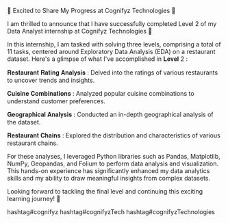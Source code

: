 🌟 Excited to Share My Progress at Cognifyz Technologies 🌟

I am thrilled to announce that I have successfully completed Level 2 of my Data Analyst internship at Cognifyz Technologies 🎉

In this internship, I am tasked with solving three levels, comprising a total of 11 tasks, centered around Exploratory Data Analysis (EDA) on a restaurant dataset. Here's a glimpse of what I've accomplished in 𝐋𝐞𝐯𝐞𝐥 2 :



𝐑𝐞𝐬𝐭𝐚𝐮𝐫𝐚𝐧𝐭 𝐑𝐚𝐭𝐢𝐧𝐠 𝐀𝐧𝐚𝐥𝐲𝐬𝐢𝐬 : Delved into the ratings of various restaurants to uncover trends and insights.

𝐂𝐮𝐢𝐬𝐢𝐧𝐞 𝐂𝐨𝐦𝐛𝐢𝐧𝐚𝐭𝐢𝐨𝐧𝐬 : Analyzed popular cuisine combinations to understand customer preferences.

𝐆𝐞𝐨𝐠𝐫𝐚𝐩𝐡𝐢𝐜𝐚𝐥 𝐀𝐧𝐚𝐥𝐲𝐬𝐢𝐬 : Conducted an in-depth geographical analysis of the dataset.

𝐑𝐞𝐬𝐭𝐚𝐮𝐫𝐚𝐧𝐭 𝐂𝐡𝐚𝐢𝐧𝐬 : Explored the distribution and characteristics of various restaurant chains.

For these analyses, I leveraged Python libraries such as Pandas, Matplotlib, NumPy, Geopandas, and Folium to perform data analysis and visualization. This hands-on experience has significantly enhanced my data analytics skills and my ability to draw meaningful insights from complex datasets.

Looking forward to tackling the final level and continuing this exciting learning journey! 🚀

hashtag#cognifyz hashtag#cognifyzTech hashtag#cognifyzTechnologies
